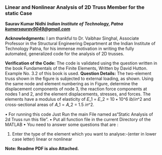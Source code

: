 ### **Linear and Nonlinear Analysis of 2D Truss Member for the static Case**
**Saurav Kumar Nidhi**
_**Indian Institute of Technology, Patna**
 **kumarsaurav9049@gmail.com**_

**Acknowledgments:** 
I am thankful to Dr. Vaibhav Singhal, Associate Professor in the Structural Engineering Department at the Indian Institute of Technology Patna, for his immense motivation in writing the fully automated, generalized code for the analysis of 2D trusses.

 **Verification of the Code:**
The code is validated using the question written in the book Fundamentals of the Finite Elements, Written by David Hutton. Example No. 3.2 of this book is used.
**Question Details:**
The two-element truss shown in the figure is subjected to external loading, as shown. Using the same node and element numbering as in Figure, determine the displacement components of node 3, the reaction force components at nodes 1 and 2, and the element displacements, stresses, and forces. The elements have a modulus of elasticity of 𝐸_1 = 𝐸_2 = 10 ∗ 10^6 𝑙𝑏/𝑖𝑛^2 and cross-sectional areas of 𝐴_1 = 𝐴_2 = 1.5 𝑖𝑛^2.
 
• For running this code Just Run the main File named as“Static Analysis of 2d Truss
 run this file”.
 • Put all function file in the current Directory of the MATLAB
 • You need to answer some questions that are :
 1. Enter the type of the element which you want to analyse:-(enter in lower case
 letter)
 linear or nonlinear 

**Note: Readme PDF is also Attached.**
